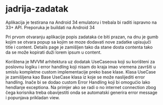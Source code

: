 # jadrija-zadatak

Aplikacija je testirana na Android 34 emulatoru i trebala bi raditi ispravno na 33+ API. Preporuka je buildati na Android 34

Pri prvom otvaranju aplikacije popis zadataka će biti prazan, na dnu je gumb kojim se otvara popup sa kojim se moze dodavati nove zadatke upisujuči title i content. 
Details page je zamišljen tako da stane dosta contenta tako da se može kopirati duži lorem ipsum u content.

Korištena je MVVM arhitektura uz dodatak UseCaseova koji su korišteni za poslovnu logiku i error handling koji nisam do kraja imao vremena završiti u smislu kompletne custom implementacije preko base klase. 
Klasa UseCase je zamišljena kao Base UseCase klasa iz koje se može naslijediti error handling. Inače bi se dodao custom Error Handling koji bi omogućio lako hendlanje exceptiona. 
Na primjer ako se radi o no internet connection zbog čega korisnika treba obavijestiti onda se automatski generira error message i popunjava prikladan view.
